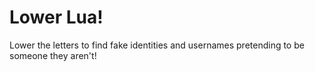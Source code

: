 # Lower Lua!
Lower the letters to find fake identities and usernames pretending to be someone they aren't!
